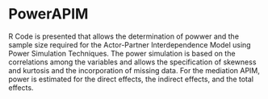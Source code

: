 # PowerAPIM
R Code is presented that allows the determination of powwer and the sample size required for the Actor-Partner Interdependence Model using Power Simulation Techniques. The power simulation is based on the correlations among the variables and allows the specification of skewness and kurtosis and the incorporation of missing data. For the mediation APIM, power is estimated for the direct effects, the indirect effects, and the total effects.
